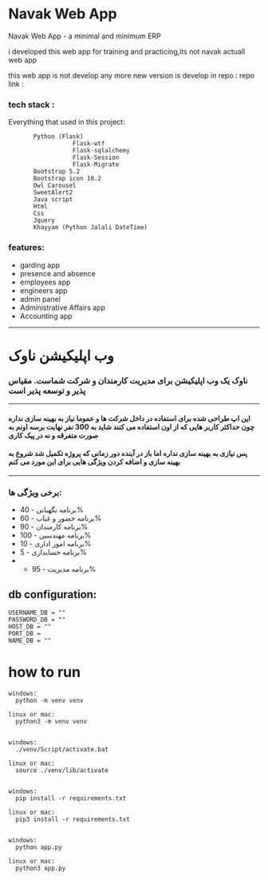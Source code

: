 # Navak Web App 


Navak Web App - a minimal and minimum ERP

i developed this web app for training and practicing,its not navak actuall web app 


this web app is not develop any more new version is develop in repo :
repo link :  


### tech stack :

Everything that used in this project:


           Python (Flask)
                      Flask-wtf
                      Flask-sqlalchemy
                      Flask-Session
                      Flask-Migrate
           Bootstrap 5.2
           Bootstrap icon 10.2
           Owl Carousel
           SweetAlert2
           Java script 
           Html 
           Css
           Jquery
           Khayyam (Python Jalali DateTime)
           
           

### features:
- garding app
- presence and absence
- employees app
- engineers app
- admin panel
- Administrative Affairs app
- Accounting app

-----


# وب اپلیکیشن ناوک

### ناوک یک وب اپلیکیشن برای مدیریت کارمندان و شرکت شماست. مقیاس پذیر و توسعه پذیر است
---
#### این اپ طراحی شده برای استفاده در داخل شرکت ها و عموما نیاز به بهینه سازی نداره چون حداکثر کاربر هایی که از اون استفاده می کنند شاید به 300 نفر نهایت برسه اونم به صورت متفرقه و نه در پیک کاری  
#### پس نیازی به بهینه سازی نداره اما باز در آینده دور زمانی که پروژه تکمیل شد شروع به بهینه سازی و اضافه کردن ویژگی هایی برای این مورد می کنم
---

### برخی ویژگی ها:

- برنامه نگهبانی - 40%
- برنامه حضور و غیاب - 60%
- برنامه کارمندان - 90%
- برنامه مهندسین - 100%
- برنامه امور اداری - 10%
- برنامه حسابداری - 5%
- - برنامه مدیریت - 95%

## db configuration:

    USERNAME_DB = ""
    PASSWORD_DB = ""
    HOST_DB = ""
    PORT_DB = 
    NAME_DB = ""

# how to run

    windows:
      python -m venv venv

    linux or mac:
      python3 -m venv venv

    
    windows:
      ./venv/Script/activate.bat

    linux or mac:
      source ./venv/lib/activate


    windows:
      pip install -r requirements.txt

    linux or mac:
      pip3 install -r requirements.txt


    windows:
      python app.py

    linux or mac:
      python3 app.py


